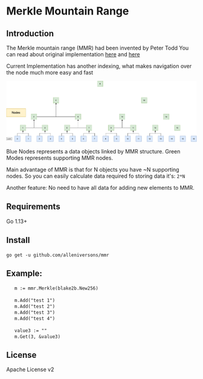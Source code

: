 # Merkle Mountain Range

## Introduction
The Merkle mountain range (MMR) had been invented by Peter Todd 
You can read about original implementation [here](https://github.com/opentimestamps/opentimestamps-server/blob/master/doc/merkle-mountain-range.md) and [here](https://github.com/mimblewimble/grin/blob/master/doc/mmr.md)

Current Implementation has another indexing, what makes navigation over the node much more easy and fast

![Mmr Structure](./doc/mmr-1.png)

 Blue Nodes represents a data objects linked by MMR structure.
 Green Modes represents supporting MMR nodes.
 
 Main advantage of MMR is that for N objects you have ~N supporting nodes. 
 So you can easily calculate data required fo storing data it's: `2*N` 
 
 Another feature: No need to have all data for adding new elements to MMR.
 
 ## Requirements
 
 Go 1.13+
 
 ## Install
 
 ```
 go get -u github.com/alleniversons/mmr
 ```
 
 ## Example:
 
 ```
	m := mmr.Merkle(blake2b.New256)

	m.Add("test 1")
    m.Add("test 2")
    m.Add("test 3")
    m.Add("test 4")

    value3 := ""
	m.Get(3, &value3)
```

## License

Apache License v2